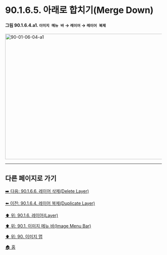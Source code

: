 # 90.1.6.5. 아래로 합치기(Merge Down)

<a id="90-01-06-04-a1"></a>

#### 그림 90.1.6.4.a1. `이미지 메뉴 바` → `레이어` → `레이어 복제`
<img width="849" height="404" alt="90-01-06-04-a1" src="https://github.com/user-attachments/assets/7c26e456-1b8e-401b-b8e0-0ae9028839ba" />

***

## 다른 페이지로 가기

[➡️ 다음: 90.1.6.6. 레이어 삭제(Delete Layer)](./90-01-06-06-delete_layer.md)

[⬅️ 이전: 90.1.6.4. 레이어 복제(Duplicate Layer)](./90-01-06-04-duplicate_layer.md)

[⬆️ 위: 90.1.6. 레이어(Layer)](./90-01-06-00-layer.md)

[⬆️ 위: 90.1. 이미지 메뉴 바(Image Menu Bar)](./90-01-00-image-menu-bar.md)

[⬆️ 위: 90. 이미지 맵](./90-00-image-map.md)

[🏠 홈](./00-home.md)
